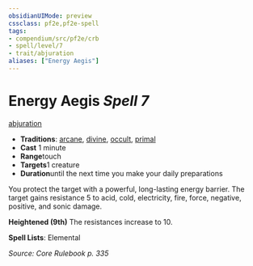 ```yaml
---
obsidianUIMode: preview
cssclass: pf2e,pf2e-spell
tags:
- compendium/src/pf2e/crb
- spell/level/7
- trait/abjuration
aliases: ["Energy Aegis"]
---
```

# Energy Aegis *Spell 7*   
[abjuration](../../Rules/traits/abjuration.md)  

- **Traditions**: [arcane](../../Rules/traits/arcane.md), [divine](../../Rules/traits/divine.md), [occult](../../Rules/traits/occult.md), [primal](../../Rules/traits/primal.md)
- **Cast** 1 minute 
- **Range**touch
- **Targets**1 creature
- **Duration**until the next time you make your daily preparations

You protect the target with a powerful, long-lasting energy barrier. The target gains resistance 5 to acid, cold, electricity, fire, force, negative, positive, and sonic damage.

**Heightened (9th)** The resistances increase to 10.

**Spell Lists**: Elemental

*Source: Core Rulebook p. 335*